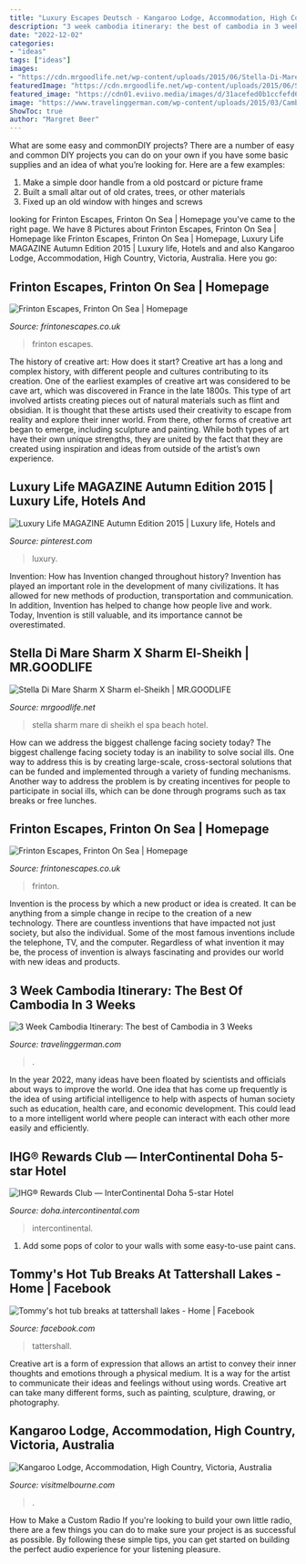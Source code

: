 ```yaml
---
title: "Luxury Escapes Deutsch - Kangaroo Lodge, Accommodation, High Country, Victoria, Australia"
description: "3 week cambodia itinerary: the best of cambodia in 3 weeks"
date: "2022-12-02"
categories:
- "ideas"
tags: ["ideas"]
images:
- "https://cdn.mrgoodlife.net/wp-content/uploads/2015/06/Stella-Di-Mare-Sharm-X-Sharm-el-Sheikh-01.jpg"
featuredImage: "https://cdn.mrgoodlife.net/wp-content/uploads/2015/06/Stella-Di-Mare-Sharm-X-Sharm-el-Sheikh-01.jpg"
featured_image: "https://cdn01.eviivo.media/images/d/31acefed0b1ccfefd651b3e236178ba4e712a6070571c077059b186cd2c3ef29-8c65af9043_v0_w1440xh0_rDEF.jpg"
image: "https://www.travelinggerman.com/wp-content/uploads/2015/03/Cambodia-Itinerary-560x280.jpg"
ShowToc: true
author: "Margret Beer"
---
```



What are some easy and commonDIY projects?
There are a number of easy and common DIY projects you can do on your own if you have some basic supplies and an idea of what you’re looking for. Here are a few examples:
1. Make a simple door handle from a old postcard or picture frame
2. Built a small altar out of old crates, trees, or other materials
3. Fixed up an old window with hinges and screws

	

		
looking for Frinton Escapes, Frinton On Sea | Homepage you've came to the right page. We have 8 Pictures about Frinton Escapes, Frinton On Sea | Homepage like Frinton Escapes, Frinton On Sea | Homepage, Luxury Life MAGAZINE Autumn Edition 2015 | Luxury life, Hotels and and also Kangaroo Lodge, Accommodation, High Country, Victoria, Australia. Here you go:
		
    
## Frinton Escapes, Frinton On Sea | Homepage

<img loading=lazy src="https://cdn01.eviivo.media/images/d/31acefed0b1ccfefd651b3e236178ba4e712a6070571c077059b186cd2c3ef29-8c65af9043_v0_w1440xh0_rDEF.jpg" onerror="this.onerror=null;this.src='https://tse3.mm.bing.net/th?id=OIP.Xm4wO6SSqMqLgoJd4BwdJwHaFj&amp;pid=15.1';" alt="Frinton Escapes, Frinton On Sea | Homepage">

_Source: frintonescapes.co.uk_

>frinton escapes. 

	

The history of creative art: How does it start?
Creative art has a long and complex history, with different people and cultures contributing to its creation. One of the earliest examples of creative art was considered to be cave art, which was discovered in France in the late 1800s. This type of art involved artists creating pieces out of natural materials such as flint and obsidian. It is thought that these artists used their creativity to escape from reality and explore their inner world. From there, other forms of creative art began to emerge, including sculpture and painting. While both types of art have their own unique strengths, they are united by the fact that they are created using inspiration and ideas from outside of the artist’s own experience.

    
## Luxury Life MAGAZINE Autumn Edition 2015 | Luxury Life, Hotels And

<img loading=lazy src="https://i.pinimg.com/736x/53/40/f5/5340f530b8a8cbacf7e0380c77c1146c--luxury-life-life-magazine.jpg" onerror="this.onerror=null;this.src='https://tse4.mm.bing.net/th?id=OIP.x5dMLDH-sPZ1P7ot7GPXFgHaJf&amp;pid=15.1';" alt="Luxury Life MAGAZINE Autumn Edition 2015 | Luxury life, Hotels and">

_Source: pinterest.com_

>luxury. 

	

Invention: How has Invention changed throughout history?
Invention has played an important role in the development of many civilizations. It has allowed for new methods of production, transportation and communication. In addition, Invention has helped to change how people live and work. Today, Invention is still valuable, and its importance cannot be overestimated.

    
## Stella Di Mare Sharm X Sharm El-Sheikh | MR.GOODLIFE

<img loading=lazy src="https://cdn.mrgoodlife.net/wp-content/uploads/2015/06/Stella-Di-Mare-Sharm-X-Sharm-el-Sheikh-01.jpg" onerror="this.onerror=null;this.src='https://tse3.mm.bing.net/th?id=OIP.T9CcryeR0O8wsfDrdyCOpAHaFF&amp;pid=15.1';" alt="Stella Di Mare Sharm X Sharm el-Sheikh | MR.GOODLIFE">

_Source: mrgoodlife.net_

>stella sharm mare di sheikh el spa beach hotel. 

	

How can we address the biggest challenge facing society today?
The biggest challenge facing society today is an inability to solve social ills. One way to address this is by creating large-scale, cross-sectoral solutions that can be funded and implemented through a variety of funding mechanisms. Another way to address the problem is by creating incentives for people to participate in social ills, which can be done through programs such as tax breaks or free lunches.

    
## Frinton Escapes, Frinton On Sea | Homepage

<img loading=lazy src="https://cdn01.eviivo.media/images/d/89e2547ab6204271c883995dcdd9bf90b8e5fb70479791ee299ccfbbe16f568b-8c65af9043_v0_w1440xh0_rDEF.JPG" onerror="this.onerror=null;this.src='https://tse4.mm.bing.net/th?id=OIP.ogQnPBIq28gGTjpZ0YNLUQHaE8&amp;pid=15.1';" alt="Frinton Escapes, Frinton On Sea | Homepage">

_Source: frintonescapes.co.uk_

>frinton. 

	

Invention is the process by which a new product or idea is created. It can be anything from a simple change in recipe to the creation of a new technology. There are countless inventions that have impacted not just society, but also the individual. Some of the most famous inventions include the telephone, TV, and the computer. Regardless of what invention it may be, the process of invention is always fascinating and provides our world with new ideas and products.

    
## 3 Week Cambodia Itinerary: The Best Of Cambodia In 3 Weeks

<img loading=lazy src="https://www.travelinggerman.com/wp-content/uploads/2015/03/Cambodia-Itinerary-560x280.jpg" onerror="this.onerror=null;this.src='https://tse3.mm.bing.net/th?id=OIP.lcoiJCI72NY6owHASGsAtgHaDt&amp;pid=15.1';" alt="3 Week Cambodia Itinerary: The best of Cambodia in 3 Weeks">

_Source: travelinggerman.com_

>. 

	

In the year 2022, many ideas have been floated by scientists and officials about ways to improve the world. One idea that has come up frequently is the idea of using artificial intelligence to help with aspects of human society such as education, health care, and economic development. This could lead to a more intelligent world where people can interact with each other more easily and efficiently.

    
## IHG® Rewards Club — InterContinental Doha 5-star Hotel

<img loading=lazy src="https://doha.intercontinental.com/wp-content/uploads/2019/01/Club-InterContinental-1024x683.jpg" onerror="this.onerror=null;this.src='https://tse1.mm.bing.net/th?id=OIP.7rJ-7daOmq_icS_LyexcqgHaE8&amp;pid=15.1';" alt="IHG® Rewards Club — InterContinental Doha 5-star Hotel">

_Source: doha.intercontinental.com_

>intercontinental. 

	

1. Add some pops of color to your walls with some easy-to-use paint cans.

    
## Tommy&#039;s Hot Tub Breaks At Tattershall Lakes - Home | Facebook

<img loading=lazy src="https://lookaside.fbsbx.com/lookaside/crawler/media/?media_id=169778771320407" onerror="this.onerror=null;this.src='https://tse1.mm.bing.net/th?id=OIP.fZfyP1rtzVocax-M1B-h5QHaHa&amp;pid=15.1';" alt="Tommy&#039;s hot tub breaks at tattershall lakes - Home | Facebook">

_Source: facebook.com_

>tattershall. 

	

Creative art is a form of expression that allows an artist to convey their inner thoughts and emotions through a physical medium. It is a way for the artist to communicate their ideas and feelings without using words. Creative art can take many different forms, such as painting, sculpture, drawing, or photography.

    
## Kangaroo Lodge, Accommodation, High Country, Victoria, Australia

<img loading=lazy src="https://www.visitmelbourne.com/-/media/atdw/high-country/accommodation/retreats/ca2ecd0424bcdd1f60d5f80031488e11_1600x900.jpeg?ts=20191018350431" onerror="this.onerror=null;this.src='https://tse4.mm.bing.net/th?id=OIP.2uY2-0zZaaBkhyLOoa4rKwHaEK&amp;pid=15.1';" alt="Kangaroo Lodge, Accommodation, High Country, Victoria, Australia">

_Source: visitmelbourne.com_

>. 

	

How to Make a Custom Radio
If you're looking to build your own little radio, there are a few things you can do to make sure your project is as successful as possible. By following these simple tips, you can get started on building the perfect audio experience for your listening pleasure.

